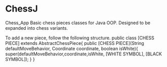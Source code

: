 # ChessJ
Chess_App
Basic chess pieces classes for Java OOP. Designed to be expanded into chess variants.

To add a new piece, follow the following structure.
public class [CHESS PIECE] extends AbstractChessPiece{
    public [CHESS PIECE](String defaultMoveBehavior, Coordinate coordinate, boolean isWhite){
        super(defaultMoveBehavior,coordinate,isWhite, [WHITE SYMBOL], [BLACK SYMBOL]);
    }
}

